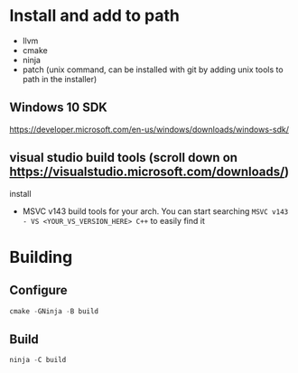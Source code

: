 # Install and add to path
- llvm
- cmake
- ninja
- patch (unix command, can be installed with git by adding unix tools to path in the installer)
## Windows 10 SDK
https://developer.microsoft.com/en-us/windows/downloads/windows-sdk/
## visual studio build tools (scroll down on https://visualstudio.microsoft.com/downloads/)
install
- MSVC v143 build tools for your arch. You can start searching `MSVC v143 - VS <YOUR_VS_VERSION_HERE> C++` to easily find it
# Building
## Configure
```ps1
cmake -GNinja -B build
```
## Build
```ps1
ninja -C build
```